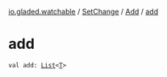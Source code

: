 [io.gladed.watchable](../../index.md) / [SetChange](../index.md) / [Add](index.md) / [add](./add.md)

# add

`val add: `[`List`](https://kotlinlang.org/api/latest/jvm/stdlib/kotlin.collections/-list/index.html)`<`[`T`](index.md#T)`>`
